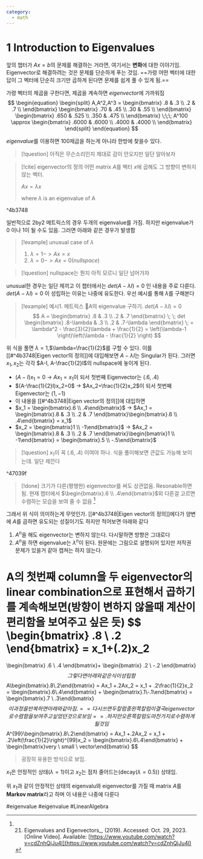 ```yaml
---
category:
  - math
---
```

# 1 Introduction to Eigenvalues

앞의 챕터가 $Ax=b$의 문제를 해결하는 거라면, 여기서는 **변화**에 대한 이야기임. Eigenvector로 해결하려는 것은 문제를 단순하게 푸는 것임. ==가령 어떤 벡터에 대한 답이 그 벡터에 단순히 크기만 곱하게 된다면 문제를 쉽게 풀 수 있게 됨.==

가령 벡터의 제곱을 구한다면, 제곱을 계속하면 *eigenvector*에 가까워짐
$$
\begin{equation}
	\begin{split}
	A,A^2,A^3 = 
		\begin{bmatrix}
		.8 & .3 \\
		.2 & .7 \\
		\end{bmatrix}
		\begin{bmatrix}
		.70 & .45 \\
		.30 & .55 \\
		\end{bmatrix}
		\begin{bmatrix}
		.650 & .525 \\
		.350 & .475 \\
		\end{bmatrix}
		\;\;\; A^100 \approx
		\begin{bmatrix}
		.6000 & .6000 \\
		.4000 & .4000 \\
		\end{bmatrix}
	\end{split}
\end{equation}
$$

*eigenvalue*를 이용하면 100제곱을 하는게 아니라 한방에 찾을수 있다.
> [!question] 아직은 무슨소리인지 제대로 감이 안오지만 일단 알아보자

> [!cite] eigenvector의 정의
> 어떤 matrix $A$를 벡터 $x$에 곱해도 그 방향이 변하지 않는 벡터.
> 
> $Ax = \lambda x$ 
> 
> $\text{where } \lambda  \text{ is an eigenvalue of A}$

^4b3748

일반적으로 2by2 메트릭스의 경우 두개의 eigenvalue를 가짐. 하지만 eigenvalue가 0 이나 1이 될 수도 있음. 그러면 아래와 같은 경우가 발생함
> [!example] unusual case of $\lambda$
> 1. $\lambda=1 -> Ax=x$
> 2. $\lambda=0 -> Ax=0(nullspace)$

> [!question] nullspace는 뭔지 아직 모르니 일단 넘어가자

unusual한 경우는 일단 제끼고 이 챕터에서는 $det(A-\lambda I)=0$ 인 내용을 주로 다룬다. $det(A-\lambda I)=0$ 이 성립하는 이유는 나중에 유도한다. 우선 예시를 통해 $\lambda$를 구해본다

> [!example] 예시1. 메트릭스 *A*의 eigenvalue 구하기. $det(A-\lambda I)=0$
> $$
> A = 
> \begin{bmatrix}
> .8 & .3 \\
> .2 & .7
> \end{bmatrix} \; \;
> det
> \begin{bmatrix}
> .8-\lambda & .3 \\
> .2 & .7-\lambda
> \end{bmatrix} \;
> = \lambda^2 - \frac{3}{2}\lambda + \frac{1}{2} = \left(\lambda-1 \right)\left(\lambda - \frac{1}{2} \right)
> $$

위 식을 풀면 $\lambda=1$,$\lambda=\frac{1}{2}$를 구할 수 있다. 이를 [[#^4b3748|Eigen vector의 정의]]에 대입해보면 $A-\lambda I$는 Singular가 된다. 그러면 $x_1,x_2$는 각각 $A-I, A-\frac{1}{2}I$의 nullspace에 놓이게 된다.
- $(A-I)x_1=0$ -> $Ax_1=x_1$이 되서 첫번째 Eigenvector는 $(.6,.4)$
- $(A-\frac{1}{2}I)x_2=0$ -> $Ax_2=\frac{1}{2}x_2$이 되서 첫번째 Eigenvector는 $(1,-1)$
- 이 내용을 [[#^4b3748|Eigen vector의 정의]]에 대입하면
- $x_1 = \begin{bmatrix}.6 \\ .4\end{bmatrix}$ -> $Ax_1 = \begin{bmatrix}.8 & .3 \\ .2 & .7 \end{bmatrix}\begin{bmatrix}.6 \\ .4\end{bmatrix} = x_1$
- $x_2 = \begin{bmatrix}1 \\ -1\end{bmatrix}$ -> $Ax_2 = \begin{bmatrix}.8 & .3 \\ .2 & .7 \end{bmatrix}\begin{bmatrix}1 \\ -1\end{bmatrix} = \begin{bmatrix}.5 \\ -.5\end{bmatrix}$

> [!question] $x_1$이 꼭 $(.6,.4)$ 이여야 하나. 식을 풀이해보면 큰값도 가능해 보이는데. 일단 제낀다

^47039f

> [!done] 크기가 다른(평행한) eigenvector를 써도 상관없음. Resonable하면 됨.  현재 챕터에서 $\begin{bmatrix}.6 \\ .4\end{bmatrix}$외 다른걸 고르면 수렴하는 모습을 보여 줄 수 없음
> [^1]



그래서 위 식이 의미하는게 무엇인가. [[#^4b3748|Eigen vector의 정의]]에다가 양변에 $A$를 곱하면 유도되는 성질이기도 하지만 적어보면 아래와 같다
1. $A^n$을 해도 eigenvector는 변하지 않는다. 다시말하면 방향은 그대로다
2. $A^n$을 하면 eigenvalue는 $\lambda^n$이 된다.
원문에는 그림으로 설명되어 있지만 저작권 문제가 있을거 같아 캡쳐는 하지 않는다.

A의 첫번째 column을 두 eigenvector의 linear combination으로 표현해서 곱하기를 계속해보면(방향이 변하지 않을때 계산이 편리함을 보여주고 싶은 듯)
$$
\begin{bmatrix}
.8 \\
.2
\end{bmatrix}
= x_1+(.2)x_2 
= 
\begin{bmatrix}
.6 \\
.4
\end{bmatrix}+
\begin{bmatrix}
.2 \\
-.2
\end{bmatrix}
$$
그렇다면 아래와 같은 식이 성립함
$$
A\begin{bmatrix}.8\\.2\end{bmatrix} = Ax_1 +.2Ax_2 = x_1 + .2\frac{1}{2}x_2 = \begin{bmatrix}.6\\.4\end{bmatrix} + \begin{bmatrix}.1\\-.1\end{bmatrix} = \begin{bmatrix}.7 \\ .3\end{bmatrix}
$$
이 과정을 반복하면 아래와 같아짐. ==다시 쓰면 두 칼럼중 왼쪽 칼럼이 결국 eigenvector로 수렴함을 보여주고 싶었던 것으로 보임==. 하지만 오른쪽 칼럼도 마찬가지로 수렴하게 될 것임
$$
A^{99}\begin{bmatrix}.8\\.2\end{bmatrix} 
= Ax_1 +.2Ax_2 = x_1 + .2\left(\frac{1}{2}\right)^{99}x_2 
= \begin{bmatrix}.6\\.4\end{bmatrix} + \begin{bmatrix}very \\ small \\ vector\end{bmatrix} 
$$
> 굉장히 유용한 방식으로 보임. 

$x_1$은 안정적인 상태($\lambda=1$)이고 $x_2$는 점차 줄어드는(decay($\lambda=0.5$)) 상태임. 

위 $x_1$과 같이 안정적인 상태의 eigenvalu와 eigenvector를 가질 때 $\text{matrix }A$를 **Markov matrix**라고 하며 이 내용은 나중에 다룬다



 [^1]: 21. Eigenvalues and Eigenvectors_, (2019). Accessed: Oct. 29, 2023. [Online Video]. Available: [https://www.youtube.com/watch?v=cdZnhQjJu4I](https://www.youtube.com/watch?v=cdZnhQjJu4I) 



#eigenvalue #eigenvalue #LinearAlgebra 